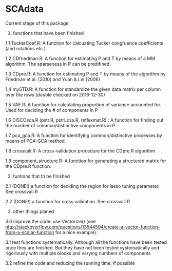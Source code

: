 

# SCAdata

Current stage of this package

1. functions that have been finished

  1.1 TuckerCoef.R: A function for calcuating Tucker congruence coefficients (and rotations etc.)
  
  1.2 CDfriedman.R: A function for estimating P and T by means of a MM algorithm. The sparseness in P can be predifined. 
  
  1.3 CDpre.R: A function for estimating P and T by means of the algorithm by Friedman et al. (2010) and Yuan & Lin (2006)
  
  1.4 mySTD.R: A function for standardize the given data matrix per column over the rows (double checked on 2016-12-30)
  
  1.5 VAF.R: A function for calculating proportion of variance accounted for. Used for deciding the # of components in P
  
  1.6 DISCOsca.R (pstr.R, pstrLoss.R, reflexmat.R) : A function for finding out the number of common/distinctive components in P
  
  1.7 pca_gca.R: A function for identifying common/distinctive processes by means of PCA-GCA method. 
  
  1.8 crossvali.R: A cross-validation procedure for the CDpre.R algorithm
  
  1.9 component_structure.R: A function for generating a structured matrix for the CDpre.R function.  
  
  
2. funtions that to be finished

  2.1 (DONE!) a function for deciding the region for lasso tuning parameter. See crossvali.R
  
  2.2 (DONE!) a function for cross validation. See crossvali.R
  
3. other things planed

  3.0 improve the code: use Vectorize() (see http://stackoverflow.com/questions/13544594/create-a-vector-function-from-a-scalar-function for a nice example).

  3.1 test functions systematically. Although all the functions have been tested once they are finished. But they have not been tested systematically and rigoriously with multiple blocks and varying numbers of components
  
  3.2 refine the code and reducing the running time, if possible
  
  
